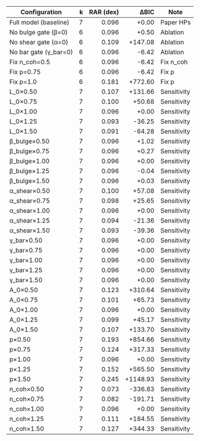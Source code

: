 | Configuration | k | RAR (dex) | ΔBIC | Note |
|---|---:|---:|---:|---|
| Full model (baseline) | 7 | 0.096 | +0.00 | Paper HPs |
| No bulge gate (β=0) | 6 | 0.096 | +0.50 | Ablation |
| No shear gate (α=0) | 6 | 0.109 | +147.08 | Ablation |
| No bar gate (γ_bar=0) | 6 | 0.096 | -6.42 | Ablation |
| Fix n_coh=0.5 | 6 | 0.096 | -6.42 | Fix n_coh |
| Fix p=0.75 | 6 | 0.096 | -6.42 | Fix p |
| Fix p=1.0 | 6 | 0.181 | +772.60 | Fix p |
| L_0×0.50 | 7 | 0.107 | +131.66 | Sensitivity |
| L_0×0.75 | 7 | 0.100 | +50.68 | Sensitivity |
| L_0×1.00 | 7 | 0.096 | +0.00 | Sensitivity |
| L_0×1.25 | 7 | 0.093 | -36.25 | Sensitivity |
| L_0×1.50 | 7 | 0.091 | -64.28 | Sensitivity |
| β_bulge×0.50 | 7 | 0.096 | +1.02 | Sensitivity |
| β_bulge×0.75 | 7 | 0.096 | +0.27 | Sensitivity |
| β_bulge×1.00 | 7 | 0.096 | +0.00 | Sensitivity |
| β_bulge×1.25 | 7 | 0.096 | -0.04 | Sensitivity |
| β_bulge×1.50 | 7 | 0.096 | +0.03 | Sensitivity |
| α_shear×0.50 | 7 | 0.100 | +57.08 | Sensitivity |
| α_shear×0.75 | 7 | 0.098 | +25.65 | Sensitivity |
| α_shear×1.00 | 7 | 0.096 | +0.00 | Sensitivity |
| α_shear×1.25 | 7 | 0.094 | -21.36 | Sensitivity |
| α_shear×1.50 | 7 | 0.093 | -39.36 | Sensitivity |
| γ_bar×0.50 | 7 | 0.096 | +0.00 | Sensitivity |
| γ_bar×0.75 | 7 | 0.096 | +0.00 | Sensitivity |
| γ_bar×1.00 | 7 | 0.096 | +0.00 | Sensitivity |
| γ_bar×1.25 | 7 | 0.096 | +0.00 | Sensitivity |
| γ_bar×1.50 | 7 | 0.096 | +0.00 | Sensitivity |
| A_0×0.50 | 7 | 0.123 | +310.64 | Sensitivity |
| A_0×0.75 | 7 | 0.101 | +65.73 | Sensitivity |
| A_0×1.00 | 7 | 0.096 | +0.00 | Sensitivity |
| A_0×1.25 | 7 | 0.099 | +45.17 | Sensitivity |
| A_0×1.50 | 7 | 0.107 | +133.70 | Sensitivity |
| p×0.50 | 7 | 0.193 | +854.66 | Sensitivity |
| p×0.75 | 7 | 0.124 | +317.33 | Sensitivity |
| p×1.00 | 7 | 0.096 | +0.00 | Sensitivity |
| p×1.25 | 7 | 0.152 | +565.50 | Sensitivity |
| p×1.50 | 7 | 0.245 | +1148.93 | Sensitivity |
| n_coh×0.50 | 7 | 0.073 | -336.83 | Sensitivity |
| n_coh×0.75 | 7 | 0.082 | -191.71 | Sensitivity |
| n_coh×1.00 | 7 | 0.096 | +0.00 | Sensitivity |
| n_coh×1.25 | 7 | 0.111 | +184.55 | Sensitivity |
| n_coh×1.50 | 7 | 0.127 | +344.33 | Sensitivity |
